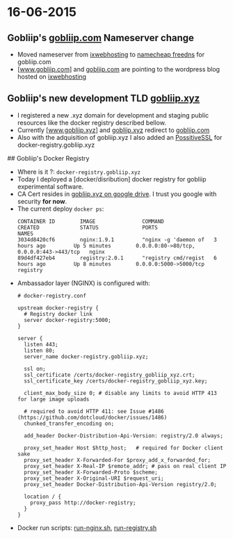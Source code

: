 16-06-2015
=========

## Gobliip's [gobliip.com] Nameserver change

- Moved nameserver from [ixwebhosting] to [namecheap freedns] for gobliip.com
- [www.gobliip.com] and [gobliip.com] are pointing to the wordpress
  blog hosted on [ixwebhosting]

[www.gobliip.com]: http://www.gobliip.com
[gobliip.com]: http://gobliip.com
[ixwebhosting]: http://www.ixwebhosting.com/
[namecheap freedns]: https://www.namecheap.com/domains/freedns.aspx

## Gobliip's new development TLD [gobliip.xyz]

- I registered a new .xyz domain for development and staging public resources like the
  docker registry described bellow.
- Currently [www.gobliip.xyz] and [gobliip.xyz] redirect to [gobliip.com]
- Also with the adquisition of gobliip.xyz I also added an [PossitiveSSL] for docker-registry.gobliip.xyz

[www.gobliip.xyz]: http://www.gobliip.xyz
[gobliip.xyz]: http://gobliip.xyz
[PossitiveSSL]: https://www.namecheap.com/security/ssl-certificates/comodo/positivessl.aspx

## Gobliip's Docker Registry
- Where is it ?: `docker-registry.gobliip.xyz`
- Today I deployed a [docker/disribution] docker registry for gobliip experimental software.
- CA Cert resides in [gobliip.xyz on google drive]. I trust you google with security **for now**.
- The current deploy `docker ps`:
  ```
  CONTAINER ID        IMAGE               COMMAND                CREATED             STATUS              PORTS                                      NAMES
  3034d8420cf6        nginx:1.9.1         "nginx -g 'daemon of   3 hours ago         Up 5 minutes        0.0.0.0:80->80/tcp, 0.0.0.0:443->443/tcp   nginx
  89d4df427eb4        registry:2.0.1      "registry cmd/regist   6 hours ago         Up 8 minutes        0.0.0.0:5000->5000/tcp                     registry
  ```
- Ambassador layer (NGINX) is configured with:
  ```nginx
  # docker-registry.conf

  upstream docker-registry {
    # Registry docker link
    server docker-registry:5000;
  }

  server {
    listen 443;
    listen 80;
    server_name docker-registry.gobliip.xyz;

    ssl on;
    ssl_certificate /certs/docker-registry_gobliip_xyz.crt;
    ssl_certificate_key /certs/docker-registry_gobliip_xyz.key;

    client_max_body_size 0; # disable any limits to avoid HTTP 413 for large image uploads

    # required to avoid HTTP 411: see Issue #1486 (https://github.com/dotcloud/docker/issues/1486)
    chunked_transfer_encoding on;

    add_header Docker-Distribution-Api-Version: registry/2.0 always;

    proxy_set_header Host $http_host;   # required for Docker client sake
    proxy_set_header X-Forwarded-For $proxy_add_x_forwarded_for;
    proxy_set_header X-Real-IP $remote_addr; # pass on real client IP
    proxy_set_header X-Forwarded-Proto $scheme;
    proxy_set_header X-Original-URI $request_uri;
    proxy_set_header Docker-Distribution-Api-Version registry/2.0;

    location / {
      proxy_pass http://docker-registry;
    }
  }
  ```
- Docker run scripts: [run-nginx.sh], [run-registry.sh]

[docker/distribution]: https://github.com/docker/distribution
[run-nginx.sh]: https://gist.github.com/lsamayoa/394bf862ee94e7b21fb6
[run-registry.sh]: https://gist.github.com/lsamayoa/f1f0aa760d634aeef7a8
[gobliip.xyz on google drive]: https://drive.google.com/drive/u/0/folders/0B2k-grz2hYGofk9MMi1NRmh4azRyNGlJSmpIaC1ybUFyY1hUUjNLLVdia2FHUmQ4NVRCLTQ
